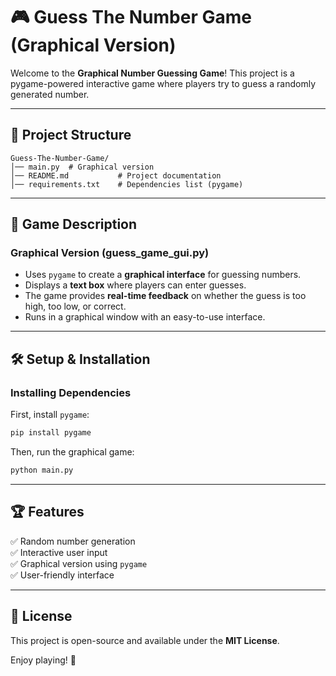 # 🎮 Guess The Number Game (Graphical Version)

Welcome to the **Graphical Number Guessing Game**! This project is a pygame-powered interactive game where players try to guess a randomly generated number.

---

## 📂 Project Structure

```
Guess-The-Number-Game/
│── main.py  # Graphical version
│── README.md           # Project documentation
│── requirements.txt    # Dependencies list (pygame)
```

---

## 🎯 Game Description

### **Graphical Version (guess_game_gui.py)**
- Uses `pygame` to create a **graphical interface** for guessing numbers.
- Displays a **text box** where players can enter guesses.
- The game provides **real-time feedback** on whether the guess is too high, too low, or correct.
- Runs in a graphical window with an easy-to-use interface.

---

## 🛠 Setup & Installation

### **Installing Dependencies**
First, install `pygame`:
```sh
pip install pygame
```
Then, run the graphical game:
```sh
python main.py
```

---

## 🏆 Features
✅ Random number generation  
✅ Interactive user input  
✅ Graphical version using `pygame`  
✅ User-friendly interface  

---

## 📜 License
This project is open-source and available under the **MIT License**.

Enjoy playing! 🎉

